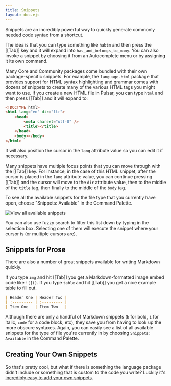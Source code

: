 ```yaml
---
title: Snippets
layout: doc.ejs
---
```


Snippets are an incredibly powerful way to quickly generate commonly needed code syntax from a shortcut.

The idea is that you can type something like `habtm` and then press the [[Tab]] key and it will expand into `has_and_belongs_to_many`. You can also invoke a snippet by choosing it from an Autocomplete menu or by assigning it its own command.

Many Core and Community packages come bundled with their own package-specific snippets. For example, the `language-html` package that provides support for HTML syntax highlighting and grammar comes with dozens of snippets to create many of the various HTML tags you might want to use. If you create a new HTML file in Pulsar, you can type `html` and then press [[Tab]] and it will expand to:

```html
<!DOCTYPE html>
<html lang="en" dir="ltr">
	<head>
		<meta charset="utf-8" />
		<title></title>
	</head>
	<body></body>
</html>
```

It will also position the cursor in the `lang` attribute value so you can edit
it if necessary.

Many snippets have multiple focus points that you can move through with the [[Tab]] key. For instance, in the case of this HTML snippet, after the cursor is placed in the `lang` attribute value, you can continue pressing [[Tab]] and the cursor will move to the `dir` attribute value, then to the middle of the `title` tag, then finally to the middle of the `body` tag.

To see all the available snippets for the file type that you currently have open, choose "Snippets: Available" in the Command Palette.

![View all available snippets](/img/atom/snippets.png "View all available snippets")

You can also use fuzzy search to filter this list down by typing in the selection box. Selecting one of them will execute the snippet where your cursor is (or multiple cursors are).

## Snippets for Prose

There are also a number of great snippets available for writing Markdown quickly.

If you type `img` and hit [[Tab]] you get a Markdown-formatted image embed code like `![]()`. If you type `table` and hit [[Tab]] you get a nice example table to fill out.

```markdown
| Header One | Header Two |
| :--------- | :--------- |
| Item One   | Item Two   |
```

Although there are only a handful of Markdown snippets (`b` for bold, `i` for italic, `code` for a code block, etc), they save you from having to look up the more obscure syntaxes. Again, you can easily see a list of all available snippets for the type of file you're currently in by choosing `Snippets: Available` in the Command Palette.

## Creating Your Own Snippets

So that's pretty cool, but what if there is something the language package didn't include or something that is custom to the code you write? Luckily it's [incredibly easy to add your own snippets](/customize-pulsar/creating-your-own-snippets).
